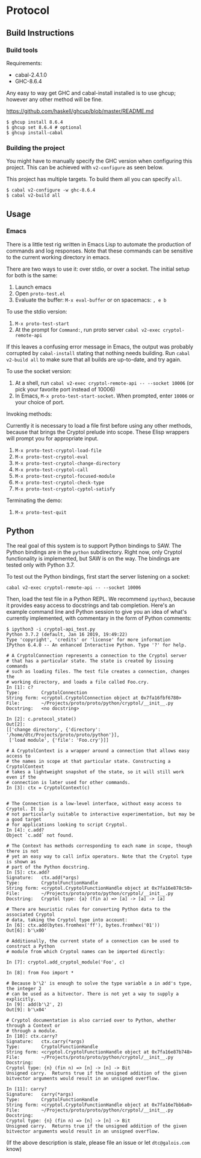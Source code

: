 # Protocol

## Build Instructions

### Build tools

Requirements:

* cabal-2.4.1.0
* GHC-8.6.4

Any easy to way get GHC and cabal-install installed is to use ghcup;
however any other method will be fine.

https://github.com/haskell/ghcup/blob/master/README.md

```
$ ghcup install 8.6.4
$ ghcup set 8.6.4 # optional
$ ghcup install-cabal
```

### Building the project

You might have to manually specify the GHC version when configuring this
project. This can be achieved with `v2-configure` as seen below.

This project has multiple targets. To build them all you can specify `all`.

```
$ cabal v2-configure -w ghc-8.6.4
$ cabal v2-build all
```

## Usage

### Emacs

There is a little test rig written in Emacs Lisp to automate the
production of commands and log responses. Note that these commands can
be sensitive to the current working directory in emacs.

There are two ways to use it: over stdio, or over a socket. The
initial setup for both is the same:
1. Launch emacs
2. Open `proto-test.el`
3. Evaluate the buffer: `M-x eval-buffer` or on spacemacs: `, e b`

To use the stdio version:
1. `M-x proto-test-start`
2. At the prompt for `Command:`, run proto server `cabal v2-exec cryptol-remote-api`

If this leaves a confusing error message in Emacs, the output was
probably corrupted by `cabal-install` stating that nothing needs
building. Run `cabal v2-build all` to make sure that all builds are
up-to-date, and try again.


To use the socket version:
1. At a shell, run `cabal v2-exec cryptol-remote-api -- --socket 10006` (or pick your favorite port instead of 10006)
2. In Emacs, `M-x proto-test-start-socket`. When prompted, enter `10006` or your choice of port.

Invoking methods:

Currently it is necessary to load a file first before using any other
methods, because that brings the Cryptol prelude into scope. These
Elisp wrappers will prompt you for appropriate input.

1. `M-x proto-test-cryptol-load-file`
2. `M-x proto-test-cryptol-eval`
3. `M-x proto-test-cryptol-change-directory`
4. `M-x proto-test-cryptol-call`
5. `M-x proto-test-cryptol-focused-module`
6. `M-x proto-test-cryptol-check-type`
7. `M-x proto-test-cryptol-cyptol-satisfy`

Terminating the demo:

1. `M-x proto-test-quit`

## Python

The real goal of this system is to support Python bindings to SAW. The
Python bindings are in the `python` subdirectory. Right now, only
Cryptol functionality is implemented, but SAW is on the way. The
bindings are tested only with Python 3.7.

To test out the Python bindings, first start the server listening on a
socket:

`cabal v2-exec cryptol-remote-api -- --socket 10006`

Then, load the test file in a Python REPL. We recommend `ipython3`,
because it provides easy access to docstrings and tab
completion. Here's an example command line and Python session to give
you an idea of what's currently implemented, with commentary in the
form of Python comments:

```
$ ipython3 -i cryptol-api_test.py
Python 3.7.2 (default, Jan 16 2019, 19:49:22) 
Type 'copyright', 'credits' or 'license' for more information
IPython 6.4.0 -- An enhanced Interactive Python. Type '?' for help.

# A CryptolConnection represents a connection to the Cryptol server
# that has a particular state. The state is created by issuing commands
# such as loading files. The test file creates a connection, changes the
# working directory, and loads a file called Foo.cry.
In [1]: c?
Type:        CryptolConnection
String form: <cryptol.CryptolConnection object at 0x7fa16fbf6780>
File:        ~/Projects/proto/proto/python/cryptol/__init__.py
Docstring:   <no docstring>

In [2]: c.protocol_state()
Out[2]: 
[['change directory', {'directory': '/home/dtc/Projects/proto/proto/python'}],
 ['load module', {'file': 'Foo.cry'}]]

# A CryptolContext is a wrapper around a connection that allows easy access to
# the names in scope at that particular state. Constructing a CryptolContext
# takes a lightweight snapshot of the state, so it will still work even if the
# connection is later used for other commands.
In [3]: ctx = CryptolContext(c)


# The Connection is a low-level interface, without easy access to Cryptol. It is
# not particularly suitable to interactive experimentation, but may be a good target
# for applications looking to script Cryptol.
In [4]: c.add?
Object `c.add` not found.

# The Context has methods corresponding to each name in scope, though there is not
# yet an easy way to call infix operators. Note that the Cryptol type is shown as
# part of the Python docstring.
In [5]: ctx.add?
Signature:   ctx.add(*args)
Type:        CryptolFunctionHandle
String form: <cryptol.CryptolFunctionHandle object at 0x7fa16e878c50>
File:        ~/Projects/proto/proto/python/cryptol/__init__.py
Docstring:   Cryptol type: {a} (fin a) => [a] -> [a] -> [a]

# There are heuristic rules for converting Python data to the associated Cryptol
# data, taking the Cryptol type into account:
In [6]: ctx.add(bytes.fromhex('ff'), bytes.fromhex('01'))
Out[6]: b'\x00'

# Additionally, the current state of a connection can be used to construct a Python
# module from which Cryptol names can be imported directly:

In [7]: cryptol.add_cryptol_module('Foo', c)

In [8]: from Foo import *

# Because b'\2' is enough to solve the type variable a in add's type, the integer 2
# can be used as a bitvector. There is not yet a way to supply a explicitly.
In [9]: add(b'\2', 2)
Out[9]: b'\x04'

# Cryptol documentation is also carried over to Python, whether through a Context or
# through a module.
In [10]: ctx.carry?
Signature:   ctx.carry(*args)
Type:        CryptolFunctionHandle
String form: <cryptol.CryptolFunctionHandle object at 0x7fa16e87b748>
File:        ~/Projects/proto/proto/python/cryptol/__init__.py
Docstring:  
Cryptol type: {n} (fin n) => [n] -> [n] -> Bit
Unsigned carry.  Returns true if the unsigned addition of the given
bitvector arguments would result in an unsigned overflow.

In [11]: carry?
Signature:   carry(*args)
Type:        CryptolFunctionHandle
String form: <cryptol.CryptolFunctionHandle object at 0x7fa16e7bb6a0>
File:        ~/Projects/proto/proto/python/cryptol/__init__.py
Docstring:  
Cryptol type: {n} (fin n) => [n] -> [n] -> Bit
Unsigned carry.  Returns true if the unsigned addition of the given
bitvector arguments would result in an unsigned overflow.

```


(If the above description is stale, please file an issue or let
`dtc@galois.com` know)
